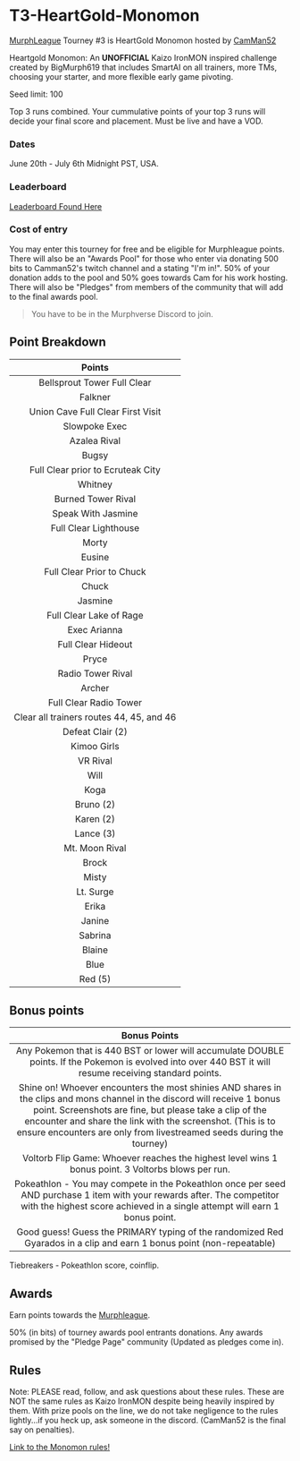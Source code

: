 # T3-HeartGold-Monomon

[MurphLeague](https://github.com/TakeJoshyy/TheMurphVerse/edit/main/2.Tournaments/1.MurphLeague-2025/README.md
) Tourney #3 is HeartGold Monomon hosted by [CamMan52](https://www.twitch.tv/camman52)

Heartgold Monomon: An **UNOFFICIAL** Kaizo IronMON inspired challenge created by BigMurph619 that includes SmartAI on all trainers, more TMs, choosing your starter, and more flexible early game pivoting.

Seed limit: 100

Top 3 runs combined. Your cummulative points of your top 3 runs will decide your final score and placement. Must be live and have a VOD.

### Dates
June 20th - July 6th Midnight PST, USA.

### Leaderboard

[Leaderboard Found Here](https://takejoshyy.github.io/TheMurphVerse/pages/T2Standings.html)

### Cost of entry

You may enter this tourney for free and be eligible for Murphleague points. There will also be an "Awards Pool" for those who enter via donating 500 bits to Camman52's twitch channel and a stating "I'm in!". 50% of your donation adds to the pool and 50% goes towards Cam for his work hosting. There will also be "Pledges" from members of the community that will add to the final awards pool.

> You have to be in the Murphverse Discord to join.

## Point Breakdown

|           Points                                  |
| :-----------------------------------------------: |
| Bellsprout Tower Full Clear                       |
| Falkner                                           |
| Union Cave Full Clear First Visit                 |
| Slowpoke Exec                                     |
| Azalea Rival                                      |
| Bugsy                                             |
| Full Clear prior to Ecruteak City                 |
| Whitney                                           |
| Burned Tower Rival                                |
| Speak With Jasmine                                |
| Full Clear Lighthouse                             |
| Morty                                             |
| Eusine                                            |
| Full Clear Prior to Chuck                         |
| Chuck                                             |
| Jasmine                                           |
| Full Clear Lake of Rage                           |
| Exec Arianna                                      |
| Full Clear Hideout                                |
| Pryce                                             |
| Radio Tower Rival |
| Archer |
| Full Clear Radio Tower |
| Clear all trainers routes 44, 45, and 46 |
| Defeat Clair (2) |
| Kimoo Girls |
| VR Rival |
| Will |
| Koga |
| Bruno (2) |
| Karen (2) |
| Lance (3) |
|Mt. Moon Rival|
|Brock|
|Misty|
|Lt. Surge|
|Erika|
|Janine|
|Sabrina|
|Blaine|
|Blue|
|Red (5)|

## Bonus points

|        Bonus Points       |
| :-----------------------: |
| Any Pokemon that is 440 BST or lower will accumulate DOUBLE points. If the Pokemon is evolved into over 440 BST it will resume receiving standard points.                |
| Shine on! Whoever encounters the most shinies AND shares in the clips and mons channel in the discord will receive 1 bonus point. Screenshots are fine, but please take a clip of the encounter and share the link with the screenshot. (This is to ensure encounters are only from livestreamed seeds during the tourney) |
| Voltorb Flip Game: Whoever reaches the highest level wins 1 bonus point. 3 Voltorbs blows per run. |
| Pokeathlon - You may compete in the Pokeathlon once per seed AND purchase 1 item with your rewards after. The competitor with the highest score achieved in a single attempt will earn 1 bonus point. |
| Good guess! Guess the PRIMARY typing of the randomized Red Gyarados in a clip and earn 1 bonus point (non-repeatable) |

Tiebreakers - Pokeathlon score, coinflip.


## Awards

Earn points towards the [Murphleague](https://github.com/TakeJoshyy/TheMurphVerse/tree/main/2.Tournaments/1.MurphLeague-2025).

50% (in bits) of tourney awards pool entrants donations. Any awards promised by the "Pledge Page" community (Updated as pledges come in).

## Rules

Note: PLEASE read, follow, and ask questions about these rules. These are NOT the same rules as Kaizo IronMON despite being heavily inspired by them. With prize pools on the line, we do not take negligence to the rules lightly...if you heck up, ask someone in the discord. (CamMan52 is the final say on penalties).

[Link to the Monomon rules!](https://github.com/BigMurph619/Heartgold-Monomon)

